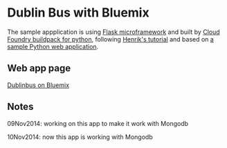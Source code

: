 Dublin Bus with Bluemix
=============================

The sample appplication is using [Flask microframework](http://flask.pocoo.org/) and built by [Cloud Foundry buildpack for python](https://github.com/cf-buildpacks/compile-extensions.git), following [Henrik's tutorial](http://blog.4loeser.net/2014/06/some-fun-with-bluemix-cloud-foundry.html) and based on [a sample Python web application](https://github.com/michaljemala/hello-python).

Web app page
-----------------------
[Dublinbus on Bluemix](http://dublinbus2014.mybluemix.net)

Notes
-----
09Nov2014: working on this app to make it work with Mongodb

10Nov2014: now this app is working with Mongodb
